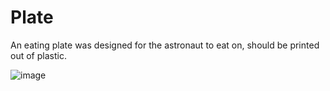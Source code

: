 # Plate

An eating plate was designed for the astronaut to eat on, should be printed out of plastic.

![image](https://user-images.githubusercontent.com/76433448/193482817-fa08e758-0d25-4a96-8ebf-bc36348404c5.png)
